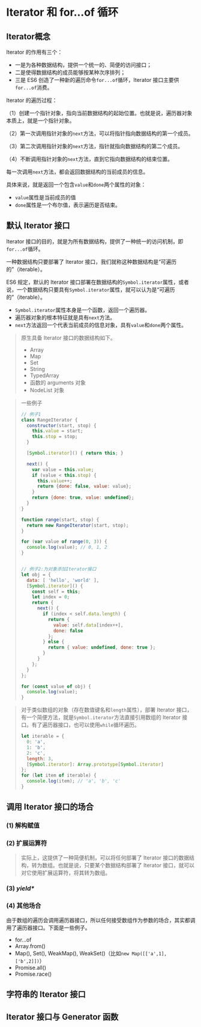 # Iterator 和 for...of 循环

## Iterator概念

Iterator 的作用有三个：

* 一是为各种数据结构，提供一个统一的、简便的访问接口；
* 二是使得数据结构的成员能够按某种次序排列；
* 三是 ES6 创造了一种新的遍历命令`for...of`循环，Iterator 接口主要供`for...of`消费。



Iterator 的遍历过程：

（1）创建一个指针对象，指向当前数据结构的起始位置。也就是说，遍历器对象本质上，就是一个指针对象。

（2）第一次调用指针对象的`next`方法，可以将指针指向数据结构的第一个成员。

（3）第二次调用指针对象的`next`方法，指针就指向数据结构的第二个成员。

（4）不断调用指针对象的`next`方法，直到它指向数据结构的结束位置。



每一次调用`next`方法，都会返回数据结构的当前成员的信息。

具体来说，就是返回一个包含`value`和`done`两个属性的对象：

* `value`属性是当前成员的值
* `done`属性是一个布尔值，表示遍历是否结束。



## 默认 Iterator 接口

Iterator 接口的目的，就是为所有数据结构，提供了一种统一的访问机制，即`for...of`循环。

一种数据结构只要部署了 Iterator 接口，我们就称这种数据结构是“可遍历的”（iterable）。

ES6 规定，默认的 Iterator 接口部署在数据结构的`Symbol.iterator`属性，或者说，一个数据结构只要具有`Symbol.iterator`属性，就可以认为是“可遍历的”（iterable）。

* `Symbol.iterator`属性本身是一个函数，返回一个遍历器。
* 遍历器对象的根本特征就是具有`next`方法。
* `next`方法返回一个代表当前成员的信息对象，具有`value`和`done`两个属性。



> 原生具备 Iterator 接口的数据结构如下。
>
> - Array
> - Map
> - Set
> - String
> - TypedArray
> - 函数的 arguments 对象
> - NodeList 对象



> 一些例子
>
> ```javascript
> // 例子1
> class RangeIterator {
>   constructor(start, stop) {
>     this.value = start;
>     this.stop = stop;
>   }
> 
>   [Symbol.iterator]() { return this; }
> 
>   next() {
>     var value = this.value;
>     if (value < this.stop) {
>       this.value++;
>       return {done: false, value: value};
>     }
>     return {done: true, value: undefined};
>   }
> }
> 
> function range(start, stop) {
>   return new RangeIterator(start, stop);
> }
> 
> for (var value of range(0, 3)) {
>   console.log(value); // 0, 1, 2
> }
> 
> 
> // 例子2:为对象添加Iterator接口
> let obj = {
>   data: [ 'hello', 'world' ],
>   [Symbol.iterator]() {
>     const self = this;
>     let index = 0;
>     return {
>       next() {
>         if (index < self.data.length) {
>           return {
>             value: self.data[index++],
>             done: false
>           };
>         } else {
>           return { value: undefined, done: true };
>         }
>       }
>     };
>   }
> };
> 
> for (const value of obj) {
>   console.log(value);
> }
> 
> 
> ```



> 对于类似数组的对象（存在数值键名和`length`属性），部署 Iterator 接口，有一个简便方法，就是`Symbol.iterator`方法直接引用数组的 Iterator 接口。有了遍历器接口，也可以使用`while`循环遍历。
>
> ```javascript
> let iterable = {
>   0: 'a',
>   1: 'b',
>   2: 'c',
>   length: 3,
>   [Symbol.iterator]: Array.prototype[Symbol.iterator]
> };
> for (let item of iterable) {
>   console.log(item); // 'a', 'b', 'c'
> }
> ```



## 调用 Iterator 接口的场合

### (1) 解构赋值

### (2) 扩展运算符

> 实际上，这提供了一种简便机制，可以将任何部署了 Iterator 接口的数据结构，转为数组。也就是说，只要某个数据结构部署了 Iterator 接口，就可以对它使用扩展运算符，将其转为数组。

### (3) *yield\**

### (4) 其他场合

由于数组的遍历会调用遍历器接口，所以任何接受数组作为参数的场合，其实都调用了遍历器接口。下面是一些例子。

- for...of
- Array.from()
- Map(), Set(), WeakMap(), WeakSet()（比如`new Map([['a',1],['b',2]])`）
- Promise.all()
- Promise.race()



## 字符串的 Iterator 接口

## Iterator 接口与 Generator 函数



